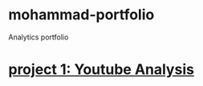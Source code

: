 # mohammad-portfolio
Analytics portfolio

# [project 1: Youtube Analysis](https://github.com/mohammadkhresat/mohammad-portfolio/blob/main/youtube_analysis_MK.ipynb)
